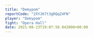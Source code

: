 ```yaml
---
title: "Demypom"
reportCode: "2XYJ67t3gRQqZ4FN"
player: "Demypom"
fight: "Opera Hall"
date: 2021-08-23T19:07:58.042000+00:00
---
```

